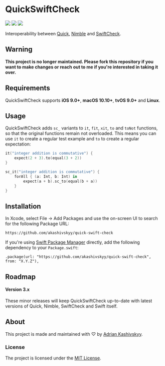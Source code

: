 # QuickSwiftCheck

[![](https://img.shields.io/github/release/akashivskyy/quick-swift-check.svg)](https://github.com/akashivskyy/quick-swift-check/releases)
[![](https://img.shields.io/badge/swiftpm-compatible-green.svg)](https://github.com/apple/swift-package-manager)
[![](https://img.shields.io/badge/cocoapods-deprecated-red.svg)](https://cocoapods.org)

Interoperability between [Quick](https://github.com/Quick/Quick), [Nimble](https://github.com/Quick/Nimble) and [SwiftCheck](https://github.com/typelift/SwiftCheck).

## Warning

**This project is no longer maintained. Please fork this repository if you want to make changes or reach out to me if you're interested in taking it over.**

## Requirements

QuickSwiftCheck supports **iOS 9.0+**, **macOS 10.10+**, **tvOS 9.0+** and **Linux**.

## Usage

QuickSwiftCheck adds `sc_` variants to `it`, `fit`, `xit`, `to` and `toNot` functions, so that the original functions remain not overloaded. This means you can use `it` to create a regular test example and `to` to create a regular expectation:

```swift
it("integer addition is commutative") {
    expect(2 + 3).to(equal(3 + 2))
}
```

```swift
sc_it("integer addition is commutative") {
    forAll { (a: Int, b: Int) in
        expect(a + b).sc_to(equal(b + a))
    }
}
```

## Installation

In Xcode, select File → Add Packages and use the on-screen UI to search for the following Package URL:

```none
https://github.com/akashivskyy/quick-swift-check
```

If you're using [Swift Package Manager](https://github.com/apple/swift-package-manager) directly, add the following dependency to your `Package.swift`:

```none
.package(url: "https://github.com/akashivskyy/quick-swift-check", from: "X.Y.Z"),
```

## Roadmap

#### Version 3.x

These minor releases will keep QuickSwiftCheck up-to-date with latest versions of Quick, Nimble, SwiftCheck and Swift itself.

## About

This project is made and maintained with ♡ by [Adrian Kashivskyy](https://github.com/akashivskyy).

### License

The project is licensed under the [MIT License](LICENSE.txt).
